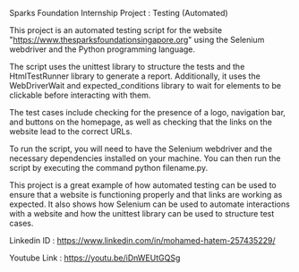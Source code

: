 Sparks Foundation Internship Project : Testing (Automated)

This project is an automated testing script for the website "https://www.thesparksfoundationsingapore.org" using the Selenium webdriver and the Python programming language.

The script uses the unittest library to structure the tests and the HtmlTestRunner library to generate a report. Additionally, it uses the WebDriverWait and expected_conditions library to wait for elements to be clickable before interacting with them.

The test cases include checking for the presence of a logo, navigation bar, and buttons on the homepage, as well as checking that the links on the website lead to the correct URLs.

To run the script, you will need to have the Selenium webdriver and the necessary dependencies installed on your machine. You can then run the script by executing the command python filename.py.

This project is a great example of how automated testing can be used to ensure that a website is functioning properly and that links are working as expected. It also shows how Selenium can be used to automate interactions with a website and how the unittest library can be used to structure test cases.

Linkedin ID : https://www.linkedin.com/in/mohamed-hatem-257435229/

Youtube Link : https://youtu.be/iDnWEUtGQSg

